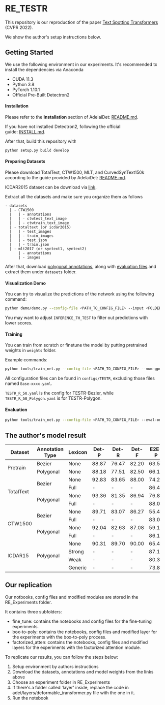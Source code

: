 # RE_TESTR

This repository is our reproduction of the paper [Text Spotting Transformers](https://openaccess.thecvf.com/content/CVPR2022/html/Zhang_Text_Spotting_Transformers_CVPR_2022_paper.html) (CVPR 2022).

We show the author's setup instructions below.

## Getting Started
We use the following environment in our experiments. It's recommended to install the dependencies via Anaconda

+ CUDA 11.3
+ Python 3.8
+ PyTorch 1.10.1
+ Official Pre-Built Detectron2

#### Installation

Please refer to the **Installation** section of AdelaiDet: [README.md](https://github.com/aim-uofa/AdelaiDet/blob/master/README.md). 

If you have not installed Detectron2, following the official guide: [INSTALL.md](https://github.com/facebookresearch/detectron2/blob/main/INSTALL.md). 

After that, build this repository with

```bash
python setup.py build develop
```

#### Preparing Datasets

Please download TotalText, CTW1500, MLT, and CurvedSynText150k according to the guide provided by AdelaiDet: [README.md](https://github.com/aim-uofa/AdelaiDet/blob/master/datasets/README.md).

ICDAR2015 dataset can be download via [link](https://ucsdcloud-my.sharepoint.com/:u:/g/personal/xiz102_ucsd_edu/EWgEM5BSRjBEua4B_qLrGR0BaombUL8K3d23ldXOb7wUNA?e=7VzH34).

Extract all the datasets and make sure you organize them as follows

```
- datasets
  | - CTW1500
  |   | - annotations
  |   | - ctwtest_text_image
  |   | - ctwtrain_text_image
  | - totaltext (or icdar2015)
  |   | - test_images
  |   | - train_images
  |   | - test.json
  |   | - train.json
  | - mlt2017 (or syntext1, syntext2)
      | - annotations
      | - images
```

After that, download [polygonal annotations](https://ucsdcloud-my.sharepoint.com/:u:/g/personal/xiz102_ucsd_edu/ES4aqkvamlJAgiPNFJuYkX4BLo-5cDx9TD_6pnMJnVhXpw?e=tu9D8t), along with [evaluation files](https://ucsdcloud-my.sharepoint.com/:u:/g/personal/xiz102_ucsd_edu/Ea5oF7VFoe5NngUoPmLTerQBMdiVUhHcx2pPu3Q5p3hZvg?e=2NJNWh) and extract them under `datasets` folder.

#### Visualization Demo

You can try to visualize the predictions of the network using the following command:

```bash
python demo/demo.py --config-file <PATH_TO_CONFIG_FILE> --input <FOLDER_TO_INTPUT_IMAGES> --output <OUTPUT_FOLDER> --opts MODEL.WEIGHTS <PATH_TO_MODEL_FILE> MODEL.TRANSFORMER.INFERENCE_TH_TEST 0.3
```

You may want to adjust `INFERENCE_TH_TEST` to filter out predictions with lower scores.

#### Training

You can train from scratch or finetune the model by putting pretrained weights in `weights` folder.

Example commands:

```bash
python tools/train_net.py --config-file <PATH_TO_CONFIG_FILE> --num-gpus 8
```

All configuration files can be found in `configs/TESTR`, excluding those files named `Base-xxxx.yaml`.

`TESTR_R_50.yaml` is the config for TESTR-Bezier, while `TESTR_R_50_Polygon.yaml` is for TESTR-Polygon.

#### Evaluation

```bash
python tools/train_net.py --config-file <PATH_TO_CONFIG_FILE> --eval-only MODEL.WEIGHTS <PATH_TO_MODEL_FILE>
```

## The author's model result

<table>
<thead>
  <tr>
    <th>Dataset</th>
    <th>Annotation Type</th>
    <th>Lexicon</th>
    <th>Det-P</th>
    <th>Det-R</th>
    <th>Det-F</th>
    <th>E2E-P</th>
    <th>E2E-R</th>
    <th>E2E-F</th>
    <th>Link</th>
  </tr>
</thead>
<tbody>
  <tr>
    <td rowspan="2"><span style="font-weight:400;font-style:normal;text-decoration:none">Pretrain</span></td>
    <td>Bezier</td>
    <td>None</td>
    <td>88.87</td>
    <td>76.47</td>
    <td>82.20</td>
    <td>63.58</td>
    <td>56.92</td>
    <td>60.06</td>
    <td><a href="https://ucsdcloud-my.sharepoint.com/:u:/g/personal/xiz102_ucsd_edu/EU5VLFSLcfJFm_gFYDf4HX4BloAAlq1nshsJaPoZSJDxWw?e=WwzQFv" target="_blank" rel="noopener noreferrer">OneDrive</a></td>
  </tr>
  <tr>
    <td>Polygonal</td>
    <td>None</td>
    <td>88.18</td>
    <td>77.51</td>
    <td>82.50</td>
    <td>66.19</td>
    <td>61.14</td>
    <td>63.57</td>
    <td><a href="https://ucsdcloud-my.sharepoint.com/:u:/g/personal/xiz102_ucsd_edu/EW4ewmHyPaJFqPbf_iEoQGEBfVVtlPtoK5XjgVCuXxQWpA?e=M4RSkq" target="_blank" rel="noopener noreferrer">OneDrive</a></td>
  </tr>
  <tr>
    <td rowspan="4"><span style="font-weight:400;font-style:normal;text-decoration:none">TotalText</span></td>
    <td rowspan="2">Bezier</td>
    <td>None</td>
    <td>92.83</td>
    <td>83.65</td>
    <td>88.00</td>
    <td>74.26</td>
    <td>69.05</td>
    <td>71.56</td>
    <td rowspan="2"><a href="https://ucsdcloud-my.sharepoint.com/:u:/g/personal/xiz102_ucsd_edu/EVAgHo_OdOFPqkIFcVh7w3EByIgZD3PS3wCYXxW7Qizn7A?e=lgl6Q2" target="_blank" rel="noopener noreferrer">OneDrive</a></td>
  </tr>
  <tr>
    <td>Full</td>
    <td>-</td>
    <td>-</td>
    <td>-</td>
    <td>86.42</td>
    <td>80.35</td>
    <td>83.28</td>
  </tr>
  <tr>
    <td rowspan="2">Polygonal</td>
    <td>None</td>
    <td>93.36</td>
    <td>81.35</td>
    <td>86.94</td>
    <td>76.85</td>
    <td>69.98</td>
    <td>73.25</td>
    <td rowspan="2"><a href="https://ucsdcloud-my.sharepoint.com/:u:/g/personal/xiz102_ucsd_edu/ESwSFxppsplEiEaUphJB0TABkIKoRvIljkVIazPUNEXI7g?e=Q8zJ0Q" target="_blank" rel="noopener noreferrer">OneDrive</a></td>
  </tr>
  <tr>
    <td>Full</td>
    <td>-</td>
    <td>-</td>
    <td>-</td>
    <td>88.00</td>
    <td>80.13</td>
    <td>83.88</td>
  </tr>
  <tr>
    <td rowspan="4"><span style="font-weight:400;font-style:normal;text-decoration:none">CTW1500</span></td>
    <td rowspan="2">Bezier</td>
    <td>None</td>
    <td>89.71</td>
    <td>83.07</td>
    <td>86.27</td>
    <td>55.44</td>
    <td>51.34</td>
    <td>53.31</td>
    <td rowspan="2"><a href="https://ucsdcloud-my.sharepoint.com/:u:/g/personal/xiz102_ucsd_edu/EU17mK38HT1DvsfeylJiYloBpZyhehG2rfw_IZiPrfgPYw?e=oa3gtR" target="_blank" rel="noopener noreferrer">OneDrive</a></td>
  </tr>
  <tr>
    <td>Full</td>
    <td>-</td>
    <td>-</td>
    <td>-</td>
    <td>83.05</td>
    <td>76.90</td>
    <td>79.85</td>
  </tr>
  <tr>
    <td rowspan="2">Polygonal</td>
    <td>None</td>
    <td>92.04</td>
    <td>82.63</td>
    <td>87.08</td>
    <td>59.14</td>
    <td>53.09</td>
    <td>55.95</td>
    <td rowspan="2"><a href="https://ucsdcloud-my.sharepoint.com/:u:/g/personal/xiz102_ucsd_edu/ETkgFej-l39Gr7GYqwZt6LQBH9r2snHlidb3pTEGjiWZPw?e=9I5plv" target="_blank" rel="noopener noreferrer">OneDrive</a></td>
  </tr>
  <tr>
    <td>Full</td>
    <td>-</td>
    <td>-</td>
    <td>-</td>
    <td>86.16</td>
    <td>77.34</td>
    <td>81.51</td>
  </tr>
  <tr>
    <td rowspan="4"><span style="font-weight:400;font-style:normal;text-decoration:none">ICDAR15</span></td>
    <td rowspan="4">Polygonal</td>
    <td>None</td>
    <td>90.31</td>
    <td>89.70</td>
    <td>90.00</td>
    <td>65.49</td>
    <td>65.05</td>
    <td>65.27</td>
    <td rowspan="4"><a href="https://ucsdcloud-my.sharepoint.com/:u:/g/personal/xiz102_ucsd_edu/ETwRegsVcwtNgnbjm-79XqQBkQgjsRwIUedJysUz8Fm6wA?e=yKR2mN" target="_blank" rel="noopener noreferrer">OneDrive</a></td>
  </tr>
  <tr>
    <td>Strong</td>
    <td>-</td>
    <td>-</td>
    <td>-</td>
    <td>87.11</td>
    <td>83.29</td>
    <td>85.16</td>
  </tr>
  <tr>
    <td>Weak</td>
    <td>-</td>
    <td>-</td>
    <td>-</td>
    <td>80.36</td>
    <td>78.38</td>
    <td>79.36</td>
  </tr>
  <tr>
    <td>Generic</td>
    <td>-</td>
    <td>-</td>
    <td>-</td>
    <td>73.82</td>
    <td>73.33</td>
    <td>73.57</td>
  </tr>
</tbody>
</table>

## Our replication 

Our notbooks, config files and modified modules are stored in the RE_Experiments folder.

It contains three subfolders:
- fine_tune: contains the notebooks and config files for the fine-tuning experiments.
- box-to-poly: contains the notebooks, config files and modified layer for the experiments with the box-to-poly process.
- factorized_atten: contains the notebooks, config files and modified layers for the experiments with the factorized attention module.

To replicate our results, you can follow the steps below:

1. Setup environment by authors instructions
2. Download the datasets, annotations and model weights from the links above
3. Choose an experiment folder in RE_Experiments 
4. If there's a folder called 'layer' inside, replace the code in adet/layers/deformable_transformer.py file with the one in it.
5. Run the notebook

